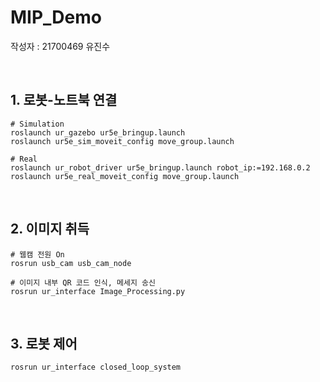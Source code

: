# MIP_Demo

작성자 : 21700469 유진수


<br>

## 1. 로봇-노트북 연결
```
# Simulation
roslaunch ur_gazebo ur5e_bringup.launch
roslaunch ur5e_sim_moveit_config move_group.launch

# Real
roslaunch ur_robot_driver ur5e_bringup.launch robot_ip:=192.168.0.2
roslaunch ur5e_real_moveit_config move_group.launch
```

<br>

## 2. 이미지 취득
```
# 웹캠 전원 On
rosrun usb_cam usb_cam_node

# 이미지 내부 QR 코드 인식, 메세지 송신
rosrun ur_interface Image_Processing.py
```

<br>

## 3. 로봇 제어
```
rosrun ur_interface closed_loop_system
```
